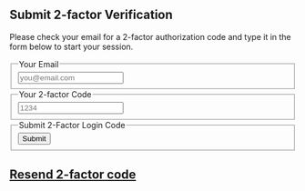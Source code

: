 ## Submit 2-factor Verification

Please check your email for a 2-factor authorization code and type it in the form below to start your session.

<form action="login.js" autofill autosave="off">
<input type="hidden" name="service" value="email-2factor-response">
<fieldset>
    <legend>Your Email</legend>
    <label>
        <input type="email" name="email" id="email" placeholder="you@email.com" value="" required />
    </label>
</fieldset>
<fieldset>
    <legend>Your 2-factor Code</legend>
    <label>
        <input type="number" name="code" id="code" placeholder="1234" maxlength="4" value="${code}" required />
    </label>
</fieldset>
<fieldset>
    <legend>Submit 2-Factor Login Code</legend>
    <button type="submit">Submit</button>
</fieldset>
</form>

## [Resend 2-factor code](./login.md)
